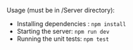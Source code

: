 Usage (must be in /Server directory):
- Installing dependencies : `npm install`
- Starting the server:      `npm run dev`
- Running the unit tests:   `npm test`
